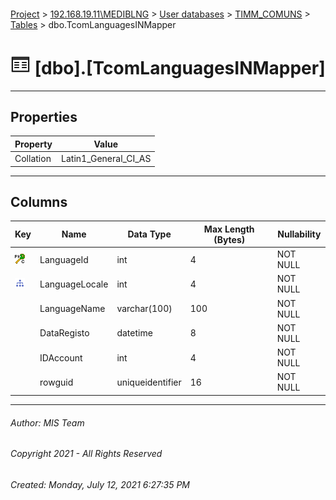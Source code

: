 #### 

[Project](../../../../index.md) > [192.168.19.11\\MEDIBLNG](../../../index.md) > [User databases](../../index.md) > [TIMM_COMUNS](../index.md) > [Tables](Tables.md) > dbo.TcomLanguagesINMapper

# ![Tables](../../../../Images/Table32.png) [dbo].[TcomLanguagesINMapper]

---

## <a name="#properties"></a>Properties

| Property | Value |
|---|---|
| Collation | Latin1_General_CI_AS |


---

## <a name="#columns"></a>Columns

| Key | Name | Data Type | Max Length (Bytes) | Nullability |
|---|---|---|---|---|
| [![Cluster Primary Key PK__TcomLanguagesINMapper__10782ADC: LanguageId](../../../../Images/pkcluster.png)](#indexes) | LanguageId | int | 4 | NOT NULL |
| [![Indexes UQ__TcomLanguagesINMapper__1A019516](../../../../Images/Index.png)](#indexes) | LanguageLocale | int | 4 | NOT NULL |
|  | LanguageName | varchar(100) | 100 | NOT NULL |
|  | DataRegisto | datetime | 8 | NOT NULL |
|  | IDAccount | int | 4 | NOT NULL |
|  | rowguid | uniqueidentifier | 16 | NOT NULL |


---

###### Author:  MIS Team

###### Copyright 2021 - All Rights Reserved

###### Created: Monday, July 12, 2021 6:27:35 PM

